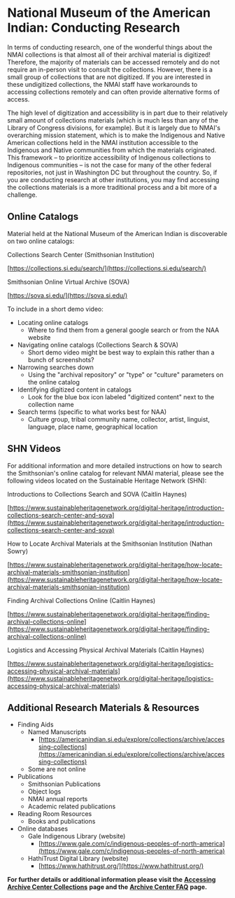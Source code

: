 # National Museum of the American Indian: Conducting Research  

In terms of conducting research, one of the wonderful things about the NMAI collections is that almost all of their archival material is digitized! Therefore, the majority of materials can be accessed remotely and do not require an in-person visit to consult the collections. However, there is a small group of collections that are not digitized. If you are interested in these undigitized collections, the NMAI staff have workarounds to accessing collections remotely and can often provide alternative forms of access.

The high level of digitization and accessibility is in part due to their relatively small amount of collections materials (which is much less than any of the Library of Congress divisions, for example). But it is largely due to NMAI's overarching mission statement, which is to make the Indigenous and Native American collections held in the NMAI institution accessible to the Indigenous and Native communities from which the materials originated. This framework – to prioritize accessibility of Indigenous collections to Indigenous communities – is not the case for many of the other federal repositories, not just in Washington DC but throughout the country. So, if you are conducting research at other institutions, you may find accessing the collections materials is a more traditional process and a bit more of a challenge.

## Online Catalogs

Material held at the National Museum of the American Indian is discoverable on two online catalogs:

Collections Search Center (Smithsonian Institution)

[https://collections.si.edu/search/](https://collections.si.edu/search/)

Smithsonian Online Virtual Archive (SOVA)

[https://sova.si.edu/](https://sova.si.edu/)

To include in a short demo video:

- Locating online catalogs
  - Where to find them from a general google search or from the NAA website
- Navigating online catalogs (Collections Search & SOVA)
  - Short demo video might be best way to explain this rather than a bunch of screenshots?
- Narrowing searches down
  - Using the "archival repository" or "type" or "culture" parameters on the online catalog
- Identifying digitized content in catalogs
  - Look for the blue box icon labeled "digitized content" next to the collection name
- Search terms (specific to what works best for NAA)
  - Culture group, tribal community name, collector, artist, linguist, language, place name, geographical location

## SHN Videos

For additional information and more detailed instructions on how to search the Smithsonian's online catalog for relevant NMAI material, please see the following videos located on the Sustainable Heritage Network (SHN):

Introductions to Collections Search and SOVA (Caitlin Haynes)

[https://www.sustainableheritagenetwork.org/digital-heritage/introduction-collections-search-center-and-sova](https://www.sustainableheritagenetwork.org/digital-heritage/introduction-collections-search-center-and-sova)

How to Locate Archival Materials at the Smithsonian Institution (Nathan Sowry)

[https://www.sustainableheritagenetwork.org/digital-heritage/how-locate-archival-materials-smithsonian-institution](https://www.sustainableheritagenetwork.org/digital-heritage/how-locate-archival-materials-smithsonian-institution)

Finding Archival Collections Online (Caitlin Haynes)

[https://www.sustainableheritagenetwork.org/digital-heritage/finding-archival-collections-online](https://www.sustainableheritagenetwork.org/digital-heritage/finding-archival-collections-online)

Logistics and Accessing Physical Archival Materials (Caitlin Haynes)

[https://www.sustainableheritagenetwork.org/digital-heritage/logistics-accessing-physical-archival-materials](https://www.sustainableheritagenetwork.org/digital-heritage/logistics-accessing-physical-archival-materials)

## Additional Research Materials & Resources

- Finding Aids
  - Named Manuscripts
    - [https://americanindian.si.edu/explore/collections/archive/accessing-collections](https://americanindian.si.edu/explore/collections/archive/accessing-collections)
  - Some are not online
- Publications
  - Smithsonian Publications
  - Object logs
  - NMAI annual reports
  - Academic related publications
- Reading Room Resources
  - Books and publications
- Online databases
  - Gale Indigenous Library (website)
    - [https://www.gale.com/c/indigenous-peoples-of-north-america](https://www.gale.com/c/indigenous-peoples-of-north-america)
  - HathiTrust Digital Library (website)
    - [https://www.hathitrust.org/](https://www.hathitrust.org/)

**For further details or additional information please visit the** [**Accessing Archive Center Collections**](https://americanindian.si.edu/explore/collections/archive/accessing-collections) **page and the** [**Archive Center FAQ**](https://americanindian.si.edu/explore/collections/archive/faq) **page.**
